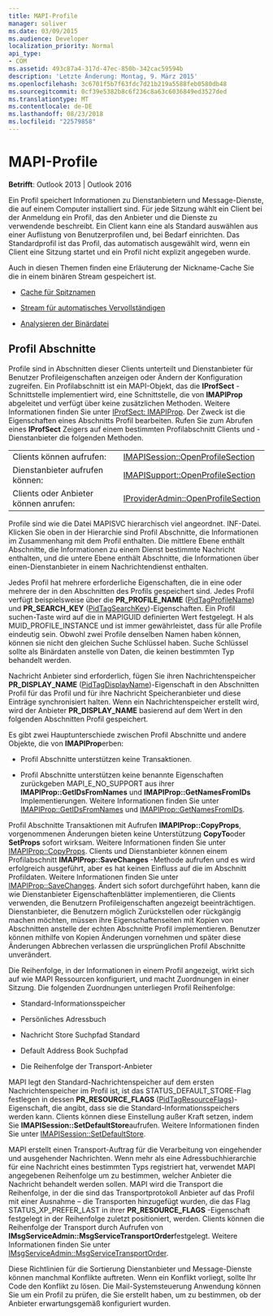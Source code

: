 ```yaml
---
title: MAPI-Profile
manager: soliver
ms.date: 03/09/2015
ms.audience: Developer
localization_priority: Normal
api_type:
- COM
ms.assetid: 493c87a4-317d-47ec-850b-342cac59594b
description: 'Letzte Änderung: Montag, 9. März 2015'
ms.openlocfilehash: 3c6701f5b7f63fdc7d21b219a5588feb0580db48
ms.sourcegitcommit: 0cf39e5382b8c6f236c8a63c6036849ed3527ded
ms.translationtype: MT
ms.contentlocale: de-DE
ms.lasthandoff: 08/23/2018
ms.locfileid: "22579858"
---
```

# <a name="mapi-profiles"></a>MAPI-Profile

  
  
**Betrifft**: Outlook 2013 | Outlook 2016 
  
Ein Profil speichert Informationen zu Dienstanbietern und Message-Dienste, die auf einem Computer installiert sind. Für jede Sitzung wählt ein Client bei der Anmeldung ein Profil, das den Anbieter und die Dienste zu verwendende beschreibt. Ein Client kann eine als Standard auswählen aus einer Auflistung von Benutzerprofilen und, bei Bedarf einrichten. Das Standardprofil ist das Profil, das automatisch ausgewählt wird, wenn ein Client eine Sitzung startet und ein Profil nicht explizit angegeben wurde.
  
Auch in diesen Themen finden eine Erläuterung der Nickname-Cache Sie die in einem binären Stream gespeichert ist.
  
- [Cache für Spitznamen](nickname-cache.md)
    
- [Stream für automatisches Vervollständigen](autocomplete-stream.md)
    
- [Analysieren der Binärdatei](http://portalvhds6gyn3khqwmgzd.blob.core.windows.net/files/NK2/NK2WithBinaryExample.pdf)
    
## <a name="profile-sections"></a>Profil Abschnitte

Profile sind in Abschnitten dieser Clients unterteilt und Dienstanbieter für Benutzer Profileigenschaften anzeigen oder Ändern der Konfiguration zugreifen. Ein Profilabschnitt ist ein MAPI-Objekt, das die **IProfSect** -Schnittstelle implementiert wird, eine Schnittstelle, die von **IMAPIProp** abgeleitet und verfügt über keine zusätzlichen Methoden. Weitere Informationen finden Sie unter [IProfSect: IMAPIProp](iprofsectimapiprop.md). Der Zweck ist die Eigenschaften eines Abschnitts Profil bearbeiten. Rufen Sie zum Abrufen eines **IProfSect** Zeigers auf einem bestimmten Profilabschnitt Clients und -Dienstanbieter die folgenden Methoden. 
  
|||
|:-----|:-----|
|Clients können aufrufen:  <br/> |[IMAPISession::OpenProfileSection](imapisession-openprofilesection.md) <br/> |
|Dienstanbieter aufrufen können:  <br/> |[IMAPISupport::OpenProfileSection](imapisupport-openprofilesection.md) <br/> |
|Clients oder Anbieter können anrufen:  <br/> |[IProviderAdmin::OpenProfileSection](iprovideradmin-openprofilesection.md) <br/> |
   
Profile sind wie die Datei MAPISVC hierarchisch viel angeordnet. INF-Datei. Klicken Sie oben in der Hierarchie sind Profil Abschnitte, die Informationen im Zusammenhang mit dem Profil enthalten. Die mittlere Ebene enthält Abschnitte, die Informationen zu einem Dienst bestimmte Nachricht enthalten, und die untere Ebene enthält Abschnitte, die Informationen über einen-Dienstanbieter in einem Nachrichtendienst enthalten. 
  
Jedes Profil hat mehrere erforderliche Eigenschaften, die in eine oder mehrere der in den Abschnitten des Profils gespeichert sind. Jedes Profil verfügt beispielsweise über die **PR_PROFILE_NAME** ([PidTagProfileName](pidtagprofilename-canonical-property.md)) und **PR_SEARCH_KEY** ([PidTagSearchKey](pidtagsearchkey-canonical-property.md))-Eigenschaften. Ein Profil suchen-Taste wird auf die in MAPIGUID definierten Wert festgelegt. H als MUID_PROFILE_INSTANCE und ist immer gewährleistet, dass für alle Profile eindeutig sein. Obwohl zwei Profile denselben Namen haben können, können sie nicht den gleichen Suche Schlüssel haben. Suche Schlüssel sollte als Binärdaten anstelle von Daten, die keinen bestimmten Typ behandelt werden.
  
Nachricht Anbieter sind erforderlich, fügen Sie ihren Nachrichtenspeicher **PR_DISPLAY_NAME** ([PidTagDisplayName](pidtagdisplayname-canonical-property.md))-Eigenschaft in den Abschnitten Profil für das Profil und für ihre Nachricht Speicheranbieter und diese Einträge synchronisiert halten. Wenn ein Nachrichtenspeicher erstellt wird, wird der Anbieter **PR_DISPLAY_NAME** basierend auf dem Wert in den folgenden Abschnitten Profil gespeichert. 
  
Es gibt zwei Hauptunterschiede zwischen Profil Abschnitte und andere Objekte, die von **IMAPIProp**erben: 
  
- Profil Abschnitte unterstützen keine Transaktionen.
    
- Profil Abschnitte unterstützen keine benannte Eigenschaften zurückgeben MAPI_E_NO_SUPPORT aus ihrer **IMAPIProp::GetIDsFromNames** und **IMAPIProp::GetNamesFromIDs** Implementierungen. Weitere Informationen finden Sie unter [IMAPIProp::GetIDsFromNames](imapiprop-getidsfromnames.md) und [IMAPIProp::GetNamesFromIDs](imapiprop-getnamesfromids.md).
    
Profil Abschnitte Transaktionen mit Aufrufen **IMAPIProp::CopyProps**, vorgenommenen Änderungen bieten keine Unterstützung **CopyTo**oder **SetProps** sofort wirksam. Weitere Informationen finden Sie unter [IMAPIProp::CopyProps](imapiprop-copyprops.md). Clients und Dienstanbieter können einem Profilabschnitt **IMAPIProp::SaveChanges** -Methode aufrufen und es wird erfolgreich ausgeführt, aber es hat keinen Einfluss auf die im Abschnitt Profildaten. Weitere Informationen finden Sie unter [IMAPIProp::SaveChanges](imapiprop-savechanges.md). Ändert sich sofort durchgeführt haben, kann die wie Dienstanbieter Eigenschaftenblätter implementieren, die Clients verwenden, die Benutzern Profileigenschaften angezeigt beeinträchtigen. Dienstanbieter, die Benutzern möglich Zurückstellen oder rückgängig machen möchten, müssen ihre Eigenschaftenseiten mit Kopien von Abschnitten anstelle der echten Abschnitte Profil implementieren. Benutzer können mithilfe von Kopien Änderungen vornehmen und später diese Änderungen Abbrechen verlassen die ursprünglichen Profil Abschnitte unverändert. 
  
Die Reihenfolge, in der Informationen in einem Profil angezeigt, wirkt sich auf wie MAPI Ressourcen konfiguriert, und macht Zuordnungen in einer Sitzung. Die folgenden Zuordnungen unterliegen Profil Reihenfolge:
  
- Standard-Informationsspeicher
    
- Persönliches Adressbuch
    
- Nachricht Store Suchpfad Standard
    
- Default Address Book Suchpfad
    
- Die Reihenfolge der Transport-Anbieter
    
MAPI legt den Standard-Nachrichtenspeicher auf dem ersten Nachrichtenspeicher im Profil ist, ist das STATUS_DEFAULT_STORE-Flag festlegen in dessen **PR_RESOURCE_FLAGS** ([PidTagResourceFlags](pidtagresourceflags-canonical-property.md))-Eigenschaft, die angibt, dass sie die Standard-Informationsspeichers werden kann. Clients können diese Einstellung außer Kraft setzen, indem Sie **IMAPISession::SetDefaultStore**aufrufen. Weitere Informationen finden Sie unter [IMAPISession::SetDefaultStore](imapisession-setdefaultstore.md).
  
MAPI erstellt einen Transport-Auftrag für die Verarbeitung von eingehender und ausgehender Nachrichten. Wenn mehr als eine Adressbuchhierarchie für eine Nachricht eines bestimmten Typs registriert hat, verwendet MAPI angegebenen Reihenfolge um zu bestimmen, welcher Anbieter die Nachricht behandelt werden sollen. MAPI wird die Transport die Reihenfolge, in der die sind das Transportprotokoll Anbieter auf das Profil mit einer Ausnahme – die Transporten hinzugefügt wurden, die das Flag STATUS_XP_PREFER_LAST in ihrer **PR_RESOURCE_FLAGS** -Eigenschaft festgelegt in der Reihenfolge zuletzt positioniert, werden. Clients können die Reihenfolge der Transport durch Aufrufen von **IMsgServiceAdmin::MsgServiceTransportOrder**festgelegt. Weitere Informationen finden Sie unter [IMsgServiceAdmin::MsgServiceTransportOrder](imsgserviceadmin-msgservicetransportorder.md).
  
Diese Richtlinien für die Sortierung Dienstanbieter und Message-Dienste können manchmal Konflikte auftreten. Wenn ein Konflikt vorliegt, sollte Ihr Code den Konflikt zu lösen. Die Mail-Systemsteuerung Anwendung können Sie um ein Profil zu prüfen, die Sie erstellt haben, um zu bestimmen, ob der Anbieter erwartungsgemäß konfiguriert wurden.
  

